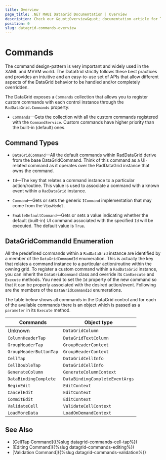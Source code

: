 ```yaml
---
title: Overview
page_title: .NET MAUI DataGrid Documentation | Overview
description: Check our &quot;Overview&quot; documentation article for Telerik DataGrid for .NET MAUI control.
position: 0
slug: datagrid-commands-overview
---
```


# Commands

The command design-pattern is very important and widely used in the XAML and MVVM world. The DataGrid strictly follows these best practices and provides an intuitive and an easy-to-use set of APIs that allow different aspects of the DataGrid behavior to be handled and/or completely overridden.

The DataGrid exposes a `Commands` collection that allows you to register custom commands with each control instance through the `RadDataGrid.Commands` property:

* `Commands`&mdash;Gets the collection with all the custom commands registered with the `CommandService`. Custom commands have higher priority than the built-in (default) ones.

## Command Types

* `DataGridCommand`&mdash;All the default commands within RadDataGrid derive from the base DataGridCommand. Think of this command as a UI-related command as it operates over the RadDataGrid instance that owns the command.

 * `Id`&mdash;The key that relates a command instance to a particular action/routine. This value is used to associate a command with a known event within a `RadDataGrid` instance.
 * `Command`&mdash;Gets or sets the generic `ICommand` implementation that may come from the `ViewModel`.
 * `EnableDefaultCommand`&mdash;Gets or sets a value indicating whether the default (built-in) UI command associated with the specified `Id` will be executed. The default value is `True`.      

## DataGridCommandId Enumeration

All the predefined commands within a `RadDataGrid` instance are identified by a member of the `DataGridCommandId` enumeration. This is actually the key that relates a command instance to a particular action/routine within the owning grid. To register a custom command within a `RadDataGrid` instance, you can inherit the `DataGridCommand` class and override its `CanExecute` and `Execute` methods. You need to set the `Id` property of the new command so that it can be properly associated with the desired action/event. Following are the members of the `DataGridCommandId` enumerations.

The table below shows all commands in the DataGrid control and for each of the available commands there is an object which is passed as a `parameter` in its `Execute` method.

| Commands | Object type |
| -------- | ---------- |
| Unknown | `DataGridColumn` |
| `ColumnHeaderTap`  | `DataGridTextColumn` |
| `GroupHeaderTap`      | `GroupHeaderContext` |
| `GroupHeaderButtonTap`      | `GroupHeaderContext` |
| `CellTap` | `DataGridCellInfo` |
| `CellDoubleTap` | `DataGridCellInfo` |
| `GenerateColumn` | `GenerateColumnContext` |
| `DataBindingComplete` | `DataBindingCompleteEventArgs` |
| `BeginEdit` | `EditContext` |
| `CancelEdit` | `EditContext` |
| `CommitEdit` | `EditContext` |
| `ValidateCell` | `ValidateCellContext` |
| `LoadMoreData` | `LoadOnDemandContext` |

## See Also

- [CellTap Command]({%slug datagrid-commands-cell-tap%})
- [Editing Command]({%slug datagrid-commands-editing%})
- [Validation Command]({%slug datagrid-commands-validation%})
